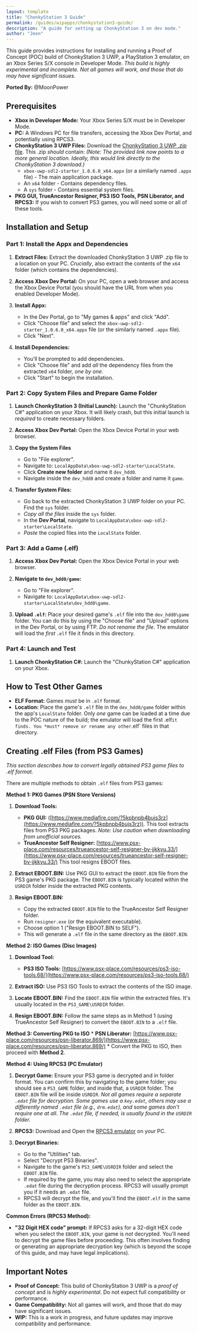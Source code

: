 ```yaml
---
layout: template
title: "ChonkyStation 3 Guide"
permalink: /guides/wipapps/chonkystation3-guide/
description: "A guide for setting up ChonkyStation 3 on dev mode."
author: "Jeen"
---
```


This guide provides instructions for installing and running a Proof of Concept (POC) build of ChonkyStation 3 UWP, a PlayStation 3 emulator, on an Xbox Series S/X console in Developer Mode.  *This build is highly experimental and incomplete.  Not all games will work, and those that do may have significant issues.*

**Ported By:** @MoonPower

## Prerequisites

*   **Xbox in Developer Mode:** Your Xbox Series S/X must be in Developer Mode.
*   **PC:** A Windows PC for file transfers, accessing the Xbox Dev Portal, and potentially using RPCS3.
*   **ChonkyStation 3 UWP Files:** Download the [ChonkyStation 3 UWP .zip file](https://emulationrevival.github.io/wipapps.html#chonkystation3).  This .zip *should* contain:  *(Note: The provided link now points to a more general location.  Ideally, this would link directly to the ChonkyStation 3 download.)*
    *   `xbox-uwp-sdl2-starter_1.0.6.0_x64.appx` (or a similarly named `.appx` file) - The main application package.
    *   An `x64` folder - Contains dependency files.
    *   A `sys` folder - Contains essential system files.
*  **PKG GUI, TrueAncestor Resigner, PS3 ISO Tools, PSN Liberator, and RPCS3:** If you wish to convert PS3 games, you will need some or all of these tools.

## Installation and Setup

### Part 1: Install the Appx and Dependencies

1.  **Extract Files:** Extract the downloaded ChonkyStation 3 UWP .zip file to a location on your PC.  *Crucially*, also extract the contents of the `x64` folder (which contains the dependencies).

2.  **Access Xbox Dev Portal:** On your PC, open a web browser and access the Xbox Device Portal (you should have the URL from when you enabled Developer Mode).

3.  **Install Appx:**
    *   In the Dev Portal, go to "My games & apps" and click "Add".
    *   Click "Choose file" and select the `xbox-uwp-sdl2-starter_1.0.6.0_x64.appx` file (or the similarly named `.appx` file).
    *   Click "Next".

4.  **Install Dependencies:**
    *   You'll be prompted to add dependencies.
    *   Click "Choose file" and add *all* the dependency files from the extracted `x64` folder, *one by one*.
    *   Click "Start" to begin the installation.

### Part 2: Copy System Files and Prepare Game Folder

1.  **Launch ChonkyStation 3 (Initial Launch):** Launch the "ChunkyStation C#" application on your Xbox. It will likely crash, but this initial launch is *required* to create necessary folders.

2. **Access Xbox Dev Portal:** Open the Xbox Device Portal in your web browser.
3. **Copy the System Files**
      *  Go to "File explorer".
     *   Navigate to: `LocalAppData\xbox-uwp-sdl2-starter\LocalState`.
     * Click **Create new folder** and name it `dev_hdd0`.
     * Navigate inside the `dev_hdd0` and create a folder and name it `game`.
4. **Transfer System Files:**
   *   Go back to the extracted ChonkyStation 3 UWP folder on your PC. Find the `sys` folder.
    *   *Copy all the files* inside the `sys` folder.
   * In the **Dev Portal**, navigate to `LocalAppData\xbox-uwp-sdl2-starter\LocalState`.
    *   *Paste* the copied files into the `LocalState` folder.

### Part 3: Add a Game (.elf)

1.  **Access Xbox Dev Portal:** Open the Xbox Device Portal in your web browser.

2.  **Navigate to `dev_hdd0/game`:**
     *   Go to "File explorer".
     *   Navigate to:  `LocalAppData\xbox-uwp-sdl2-starter\LocalState\dev_hdd0\game`.

3. **Upload `.elf`:** Place your desired game's `.elf` file into the `dev_hdd0\game` folder. You can do this by using the "Choose file" and "Upload" options in the Dev Portal, or by using FTP. *Do not rename the file*. The emulator will load the *first* `.elf` file it finds in this directory.

### Part 4: Launch and Test

1.  **Launch ChonkyStation C#:** Launch the "ChunkyStation C#" application on your Xbox.

## How to Test Other Games

*   **ELF Format:** Games *must* be in `.elf` format.
*   **Location:** Place the game's `.elf` file in the `dev_hdd0/game` folder within the app's `LocalState` folder.  Only *one* game can be loaded at a time due to the POC nature of the build; the emulator will load the first .elf` it finds. You *must* remove or rename any other `.elf` files in that directory.

## Creating .elf Files (from PS3 Games)

*This section describes how to convert legally obtained PS3 game files to .elf format.*

There are multiple methods to obtain `.elf` files from PS3 games:

**Method 1: PKG Games (PSN Store Versions)**

1.  **Download Tools:**
    *   **PKG GUI:** ([https://www.mediafire.com/?5kpbnpb4bujs3rz](https://www.mediafire.com/?5kpbnpb4bujs3rz)).  This tool extracts files from PS3 PKG packages. *Note: Use caution when downloading from unofficial sources.*
    *   **TrueAncestor Self Resigner:** [https://www.psx-place.com/resources/trueancestor-self-resigner-by-jjkkyu.33/](https://www.psx-place.com/resources/trueancestor-self-resigner-by-jjkkyu.33/) This tool resigns EBOOT files.

2.  **Extract EBOOT.BIN:** Use PKG GUI to extract the `EBOOT.BIN` file from the PS3 game's PKG package.  The `EBOOT.BIN` is typically located within the `USRDIR` folder inside the extracted PKG contents.

3.  **Resign EBOOT.BIN:**
    *   Copy the extracted `EBOOT.BIN` file to the TrueAncestor Self Resigner folder.
    *   Run `resigner.exe` (or the equivalent executable).
    *   Choose option 1 ("Resign EBOOT.BIN to SELF").
    *   This will generate a `.elf` file in the same directory as the `EBOOT.BIN`.

**Method 2: ISO Games (Disc Images)**

1.  **Download Tool:**
    *   **PS3 ISO Tools:** [https://www.psx-place.com/resources/ps3-iso-tools.68/](https://www.psx-place.com/resources/ps3-iso-tools.68/)

2.  **Extract ISO:** Use PS3 ISO Tools to extract the contents of the ISO image.

3.  **Locate EBOOT.BIN:**  Find the `EBOOT.BIN` file within the extracted files.  It's usually located in the `PS3_GAME\USRDIR` folder.

4.  **Resign EBOOT.BIN:** Follow the same steps as in Method 1 (using TrueAncestor Self Resigner) to convert the `EBOOT.BIN` to a `.elf` file.

**Method 3: Converting PKG to ISO**
    *   **PSN Liberator:** [https://www.psx-place.com/resources/psn-liberator.869/](https://www.psx-place.com/resources/psn-liberator.869/)
    * Convert the PKG to ISO, then proceed with **Method 2**.

**Method 4: Using RPCS3 (PC Emulator)**

1.  **Decrypt Game:** Ensure your PS3 game is decrypted and in folder format. You can confirm this by navigating to the game folder; you should see a `PS3_GAME` folder, and inside that, a `USRDIR` folder. The `EBOOT.BIN` file will be inside `USRDIR`.  *Not all games require a separate `.edat` file for decryption. Some games use a `key.edat`, others may use a differently named `.edat` file (e.g., `drm.edat`), and some games don't require one at all.  The `.edat` file, if needed, is usually found in the `USRDIR` folder.*

2.  **RPCS3:** Download and Open the [RPCS3 emulator](https://rpcs3.net/) on your PC.

3.  **Decrypt Binaries:**
    *   Go to the "Utilities" tab.
    *   Select "Decrypt PS3 Binaries".
    *   Navigate to the game's `PS3_GAME\USRDIR` folder and select the `EBOOT.BIN` file.
    *   If required by the game, you may also need to select the appropriate `.edat` file during the decryption process. RPCS3 will usually prompt you if it needs an `.edat` file.
    *   RPCS3 will decrypt the file, and you'll find the `EBOOT.elf` in the same folder as the `EBOOT.BIN`.

**Common Errors (RPCS3 Method):**

*   **"32 Digit HEX code" prompt:** If RPCS3 asks for a 32-digit HEX code when you select the `EBOOT.BIN`, your game is *not* decrypted. You'll need to decrypt the game files before proceeding.  This often involves finding or generating an appropriate decryption key (which is beyond the scope of this guide, and may have legal implications).

## Important Notes

*   **Proof of Concept:**  This build of ChonkyStation 3 UWP is a *proof of concept* and is *highly experimental*. Do not expect full compatibility or performance.
*   **Game Compatibility:** Not all games will work, and those that do may have significant issues.
*   **WIP:**  This is a work in progress, and future updates may improve compatibility and performance.
